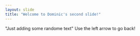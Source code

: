 ```yaml
---
layout: slide
title: "Welcome to Dominic's second slide!"
---
```

"Just adding some randome text"
Use the left arrow to go back!